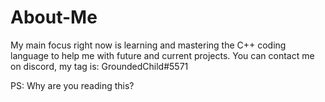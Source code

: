 # About-Me
My main focus right now is learning and mastering the C++ coding language to help me with future and current projects.
You can contact me on discord, my tag is: GroundedChild#5571

PS: Why are you reading this?
